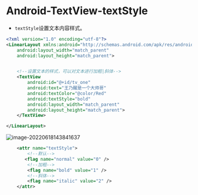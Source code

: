 # Android-TextView-textStyle

- `textStyle`设置文本内容样式。

```xml
<?xml version="1.0" encoding="utf-8"?>
<LinearLayout xmlns:android="http://schemas.android.com/apk/res/android"
    android:layout_width="match_parent"
    android:layout_height="match_parent">


    <!--设置文本的样式，可以对文本进行加粗|斜体-->
    <TextView
        android:id="@+id/tv_one"
        android:text="王乃醒是一个大帅哥"
        android:textColor="@color/Red"
        android:textStyle="bold"
        android:layout_width="match_parent"
        android:layout_height="match_parent">
    </TextView>

</LinearLayout>
```

![image-20220618143841637](C:/Users/Administrator.DESKTOP-E0KTJ20/AppData/Roaming/Typora/typora-user-images/image-20220618143841637.png)

```xml
    <attr name="textStyle">
        <!--默认-->
       <flag name="normal" value="0" />
        <!--加粗-->
        <flag name="bold" value="1" />
        <!--斜体-->
        <flag name="italic" value="2" />
    </attr>
```

